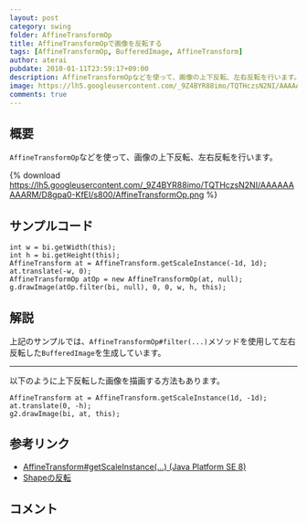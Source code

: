```yaml
---
layout: post
category: swing
folder: AffineTransformOp
title: AffineTransformOpで画像を反転する
tags: [AffineTransformOp, BufferedImage, AffineTransform]
author: aterai
pubdate: 2010-01-11T23:59:17+09:00
description: AffineTransformOpなどを使って、画像の上下反転、左右反転を行います。
image: https://lh5.googleusercontent.com/_9Z4BYR88imo/TQTHczsN2NI/AAAAAAAAARM/D8gpa0-KfEI/s800/AffineTransformOp.png
comments: true
---
```

## 概要
`AffineTransformOp`などを使って、画像の上下反転、左右反転を行います。

{% download https://lh5.googleusercontent.com/_9Z4BYR88imo/TQTHczsN2NI/AAAAAAAAARM/D8gpa0-KfEI/s800/AffineTransformOp.png %}

## サンプルコード
<pre class="prettyprint"><code>int w = bi.getWidth(this);
int h = bi.getHeight(this);
AffineTransform at = AffineTransform.getScaleInstance(-1d, 1d);
at.translate(-w, 0);
AffineTransformOp atOp = new AffineTransformOp(at, null);
g.drawImage(atOp.filter(bi, null), 0, 0, w, h, this);
</code></pre>

## 解説
上記のサンプルでは、`AffineTransformOp#filter(...)`メソッドを使用して左右反転した`BufferedImage`を生成しています。

- - - -
以下のように上下反転した画像を描画する方法もあります。

<pre class="prettyprint"><code>AffineTransform at = AffineTransform.getScaleInstance(1d, -1d);
at.translate(0, -h);
g2.drawImage(bi, at, this);
</code></pre>

## 参考リンク
- [AffineTransform#getScaleInstance(...) (Java Platform SE 8)](https://docs.oracle.com/javase/jp/8/docs/api/java/awt/geom/AffineTransform.html#getScaleInstance-double-double-)
- [Shapeの反転](https://ateraimemo.com/Swing/HorizontalFlip.html)

<!-- dummy comment line for breaking list -->

## コメント
